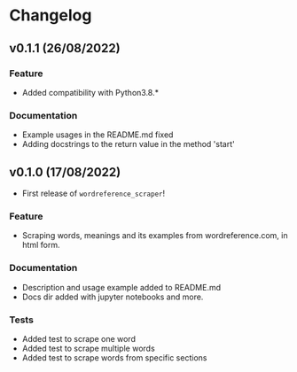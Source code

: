 # Changelog

## v0.1.1 (26/08/2022)

### Feature

- Added compatibility with Python3.8.*

### Documentation

- Example usages in the README.md fixed
- Adding docstrings to the return value in the method 'start'

## v0.1.0 (17/08/2022)

- First release of `wordreference_scraper`!

### Feature

- Scraping words, meanings and its examples from wordreference.com, in html form.

### Documentation

- Description and usage example added to README.md
- Docs dir added with jupyter notebooks and more.


### Tests

- Added test to scrape one word
- Added test to scrape multiple words
- Added test to scrape words from specific sections